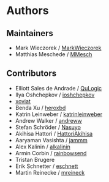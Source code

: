# Authors

## Maintainers
* Mark Wieczorek / [MarkWieczorek](https://github.com/MarkWieczorek)
* Matthias Meschede / [MMesch](https://github.com/MMesch)

## Contributors
* Elliott Sales de Andrade / [QuLogic](https://github.com/QuLogic)
* Ilya Oshchepkov / [ioshchepkov](https://github.com/ioshchepkov)
* [xoviat](https://github.com/xoviat)
* Benda Xu / [heroxbd](https://github.com/heroxbd)
* Katrin Leinweber / [katrinleinweber](https://github.com/katrinleinweber)
* Andrew Walker / [andreww](https://github.com/andreww)
* Stefan Schröder / [Nasuyo](https://github.com/Nasuyo)
* Akihisa Hattori / [HattoriAkihisa](https://github.com/HattoriAkihisa)
* Aaryaman Vasishta / [jammm](https://github.com/jammm)
* Alex Kalinin / [alkalinin](https://github.com/alkalinin)
* Armin Corbin / [rainbowsend](https://github.com/rainbowsend)
* Tristan Brugere
* Erik Schnetter / [eschnett](https://github.com/eschnett)
* Martin Reinecke / [mreineck](https://github.com/mreineck)
